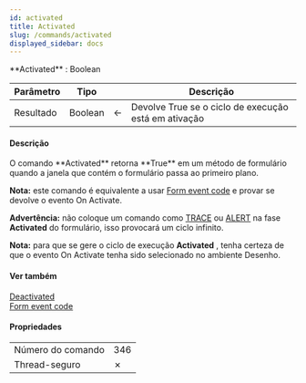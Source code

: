 ```yaml
---
id: activated
title: Activated
slug: /commands/activated
displayed_sidebar: docs
---
```


<!--REF #_command_.Activated.Syntax-->**Activated**  : Boolean<!-- END REF-->
<!--REF #_command_.Activated.Params-->
| Parâmetro | Tipo |  | Descrição |
| --- | --- | --- | --- |
| Resultado | Boolean | &#8592; | Devolve True se o ciclo de execução está em ativação |

<!-- END REF-->

#### Descrição 

<!--REF #_command_.Activated.Summary-->O comando **Activated** retorna **True** em um método de formulário quando a janela que contém o formulário passa ao primeiro plano.<!-- END REF--> 

**Nota:** este comando é equivalente a usar [Form event code](form-event-code.md) e provar se devolve o evento On Activate.

**Advertência:** não coloque um comando como [TRACE](trace.md) ou [ALERT](alert.md) na fase **Activated** do formulário, isso provocará um ciclo infinito.

**Nota:** para que se gere o ciclo de execução **Activated** , tenha certeza de que o evento On Activate tenha sido selecionado no ambiente Desenho. 

#### Ver também 

[Deactivated](deactivated.md)  
[Form event code](form-event-code.md)  

#### Propriedades

|  |  |
| --- | --- |
| Número do comando | 346 |
| Thread-seguro | &cross; |


